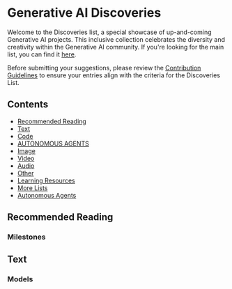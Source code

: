 # Generative AI Discoveries

Welcome to the Discoveries list, a special showcase of up-and-coming Generative AI projects. This inclusive collection celebrates the diversity and creativity within the Generative AI community. If you're looking for the main list, you can find it [here](README.md).

Before submitting your suggestions, please review the [Contribution Guidelines](CONTRIBUTING.md) to ensure your entries align with the criteria for the Discoveries List.

## Contents

- [Recommended Reading](#recommended-reading)
- [Text](#text)
- [Code](#code)
- [AUTONOMOUS AGENTS](#agents)
- [Image](#image)
- [Video](#video)
- [Audio](#audio)
- [Other](#other)
- [Learning Resources](#learning-resources)
- [More Lists](#more-lists)
- [Autonomous Agents](#autonomous-agents)

## Recommended Reading

### Milestones

## Text

### Models
